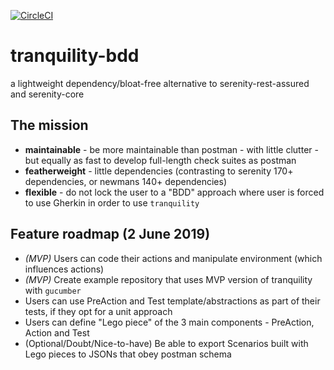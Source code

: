 [![CircleCI](https://circleci.com/gh/tranquility-bdd/tranquility-bdd.svg?style=svg)](https://circleci.com/gh/tranquility-bdd/tranquility-bdd)

# tranquility-bdd
a lightweight dependency/bloat-free alternative to serenity-rest-assured and serenity-core

## The mission
- **maintainable** - be more maintainable than postman - with little clutter - but equally as fast to develop full-length check suites as postman
- **featherweight** - little dependencies (contrasting to serenity 170+ dependencies, or newmans 140+ dependencies)
- **flexible** - do not lock the user to a "BDD" approach where user is forced to use Gherkin in order to use `tranquility`

## Feature roadmap (2 June 2019)
- *(MVP)* Users can code their actions and manipulate environment (which influences actions)
- *(MVP)* Create example repository that uses MVP version of tranquility with `gucumber`
- Users can use PreAction and Test template/abstractions as part of their tests, if they opt for a unit approach
- Users can define "Lego piece" of the 3 main components - PreAction, Action and Test
- (Optional/Doubt/Nice-to-have) Be able to export Scenarios built with Lego pieces to JSONs that obey postman schema
